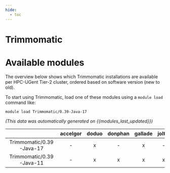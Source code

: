 ```yaml
---
hide:
  - toc
---
```


Trimmomatic
===========

# Available modules


The overview below shows which Trimmomatic installations are available per HPC-UGent Tier-2 cluster, ordered based on software version (new to old).

To start using Trimmomatic, load one of these modules using a `module load` command like:

```shell
module load Trimmomatic/0.39-Java-17
```

*(This data was automatically generated on {{modules_last_updated}})*  

| |accelgor|doduo|donphan|gallade|joltik|litleo|shinx|
| :---: | :---: | :---: | :---: | :---: | :---: | :---: | :---: |
|Trimmomatic/0.39-Java-17|-|x|-|x|-|x|x|
|Trimmomatic/0.39-Java-11|-|x|x|x|x|x|x|
